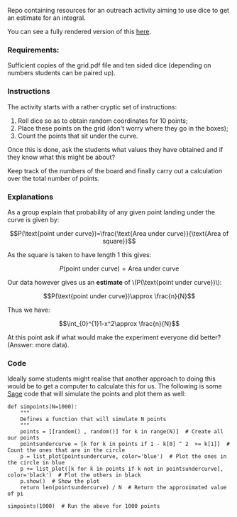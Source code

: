 Repo containing resources for an outreach activity aiming to use dice to get an estimate for an integral.

You can see a fully rendered version of this [here](http://www.vincent-knight.com/outreach/geometry_probability_and_pi/).

### Requirements:

Sufficient copies of the grid.pdf file and ten sided dice (depending on numbers students can be paired up).


### Instructions

The activity starts with a rather cryptic set of instructions:

1. Roll dice so as to obtain random coordinates for 10 points;
2. Place these points on the grid (don't worry where they go in the boxes);
3. Count the points that sit under the curve.

Once this is done, ask the students what values they have obtained and if they know what this might be about?

Keep track of the numbers of the board and finally carry out a calculation over the total number of points.


### Explanations

As a group explain that probability of any given point landing under the curve is given by:

$$P(\text{point under curve})=\frac{\text{Area under curve}}{\text{Area of square}}$$

As the square is taken to have length 1 this gives:

$$P(\text{point under curve})=\text{Area under curve}$$

Our data however gives us an **estimate** of \\(P(\text{point under curve})\\):

$$P(\text{point under curve})\approx \frac{n}{N}$$

Thus we have:

$$\int_{0}^{1}1-x^2\approx \frac{n}{N}$$

At this point ask if what would make the experiment everyone did better? (Answer: more data).


### Code

Ideally some students might realise that another approach to doing this would be to get a computer to calculate this for us.
The following is some [Sage](http://sagemath.org/) code that will simulate the points and plot them as well:

    def simpoints(N=1000):
        """
        Defines a function that will simulate N points
        """
        points = [[random() , random()] for k in range(N)]  # Create all our points
        pointsundercurve = [k for k in points if 1 - k[0] ^ 2  >= k[1]]  #  Count the ones that are in the circle
        p = list_plot(pointsundercurve, color='blue')  # Plot the ones in the circle in blue
        p += list_plot([k for k in points if k not in pointsundercurve], color='black')  # Plot the others in black
        p.show()  # Show the plot
        return len(pointsundercurve) / N  # Return the approximated value of pi

    simpoints(1000)  # Run the above for 1000 points
